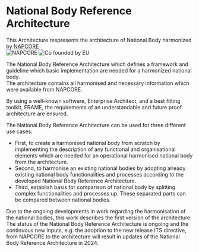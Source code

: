 # National Body Reference Architecture


This Architecture respresents the architecture of National Body harmonized by [NAPCORE](https://napcore.eu/)<br>
![NAPCORE](https://napcore.eu/wp-content/themes/napcore/images/napcore-logo.png)
![Co founded by EU](https://napcore.eu/wp-content/themes/napcore/images/eu.png)<br>

The National Body Reference Architecture which defines a framework and guideline which basic implementation are needed for a harmonized national body.<br>
The architecture contains all harmonised and necessary information which were available from NAPCORE.  

By using a well-known software, Enterprise Architect, and a best fitting toolkit, FRAME, the requirements of an understandable and future proof architecture are ensured. 

The National Body Reference Architecture can be used for three different use cases: 
-  First, to create a harmonised national body from scratch by implementing the description of any functional and organisational elements which are needed for an operational harmonised national body from the architecture. <br>
-  Second, to harmonise an existing national bodies by adopting already existing national body functionalities and processes according to the developed National Body Reference Architecture. <br>
-  Third, establish basis for comparison of national body by splitting complex functionalities and processes up. These separated parts can be compared between national bodies. <br>

Due to the ongoing developments in work regarding the harmonisation of the national bodies, this work describes the first version of the architecture.<br> The status of the National Body Reference Architecture is ongoing and the continuous new inputs, e.g. the adoption to the new release ITS directive, from NAPCORE to the architecture will result in updates of the National Body Reference Architecture in 2024.
